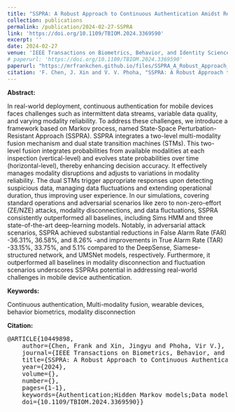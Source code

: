 ```yaml
---
title: "SSPRA: A Robust Approach to Continuous Authentication Amidst Real-World Adversarial Challenges"
collection: publications
permalink: /publication/2024-02-27-SSPRA
link: 'https://doi.org/10.1109/TBIOM.2024.3369590'
excerpt: ''
date: 2024-02-27
venue: 'IEEE Transactions on Biometrics, Behavior, and Identity Science'
# paperurl: 'https://doi.org/10.1109/TBIOM.2024.3369590'
paperurl: "https://mrfrankchen.github.io/files/SSPRA_A_Robust_Approach_to_Continuous_Authentication_Amidst_Real-World_Adversarial_Challenges.pdf"
citation: 'F. Chen, J. Xin and V. V. Phoha, "SSPRA: A Robust Approach to Continuous Authentication Amidst Real-World Adversarial Challenges," in IEEE Transactions on Biometrics, Behavior, and Identity Science, doi: 10.1109/TBIOM.2024.3369590.'
---
```


**Abstract:** 

In real-world deployment, continuous authentication for mobile devices faces challenges such as intermittent data streams, variable data quality, and varying modality reliability. To address these challenges, we introduce a framework based on Markov process, named State-Space Perturbation-Resistant Approach (SSPRA). SSPRA integrates a two-level multi-modality fusion mechanism and dual state transition machines (STMs). This two-level fusion integrates probabilities from available modalities at each inspection (vertical-level) and evolves state probabilities over time (horizontal-level), thereby enhancing decision accuracy. It effectively manages modality disruptions and adjusts to variations in modality reliability. The dual STMs trigger appropriate responses upon detecting suspicious data, managing data fluctuations and extending operational duration, thus improving user experience. In our simulations, covering standard operations and adversarial scenarios like zero to non-zero-effort (ZE/NZE) attacks, modality disconnections, and data fluctuations, SSPRA consistently outperformed all baselines, including Sims HMM and three state-of-the-art deep-learning models. Notably, in adversarial attack scenarios, SSPRA achieved substantial reductions in False Alarm Rate (FAR) -36.31%, 36.58%, and 8.26% -and improvements in True Alarm Rate (TAR) -33.15%, 33.75%, and 5.1% compared to the DeepSense, Siamese-structured network, and UMSNet models, respectively. Furthermore, it outperformed all baselines in modality disconnection and fluctuation scenarios underscores SSPRAs potential in addressing real-world challenges in mobile device authentication.

**Keywords:**

Continuous authentication, Multi-modality fusion, wearable devices, behavior biometrics, modality disconnection

**Citation:**
<pre>
@ARTICLE{10449898,
    author={Chen, Frank and Xin, Jingyu and Phoha, Vir V.},
    journal={IEEE Transactions on Biometrics, Behavior, and Identity Science}, 
    title={SSPRA: A Robust Approach to Continuous Authentication Amidst Real-World Adversarial Challenges}, 
    year={2024},
    volume={},
    number={},
    pages={1-1},
    keywords={Authentication;Hidden Markov models;Data models;Behavioral sciences;Reliability;Fluctuations;Feature extraction;Continuous authentication;Multi-modality fusion;wearable devices;behavior biometrics;modality disconnection},
    doi={10.1109/TBIOM.2024.3369590}}
</pre>  